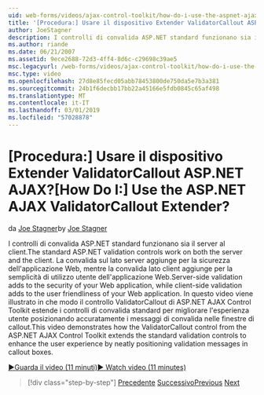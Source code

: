 ```yaml
---
uid: web-forms/videos/ajax-control-toolkit/how-do-i-use-the-aspnet-ajax-validatorcallout-extender
title: '[Procedura:] Usare il dispositivo Extender ValidatorCallout ASP.NET AJAX? | Microsoft Docs'
author: JoeStagner
description: I controlli di convalida ASP.NET standard funzionano sia il server al client. La convalida sul lato server aggiunge per la sicurezza dell'applicazione Web, mentre c...
ms.author: riande
ms.date: 06/21/2007
ms.assetid: 9ece2688-72d3-4ff4-8d6c-c29698c39ae5
msc.legacyurl: /web-forms/videos/ajax-control-toolkit/how-do-i-use-the-aspnet-ajax-validatorcallout-extender
msc.type: video
ms.openlocfilehash: 27d8e85fecd05abb78453800de750da5e7b3a381
ms.sourcegitcommit: 24b1f6decbb17bb22a45166e5fdb0845c65af498
ms.translationtype: MT
ms.contentlocale: it-IT
ms.lasthandoff: 03/01/2019
ms.locfileid: "57028878"
---
```

<a name="how-do-i-use-the-aspnet-ajax-validatorcallout-extender"></a><span data-ttu-id="f2612-105">[Procedura:] Usare il dispositivo Extender ValidatorCallout ASP.NET AJAX?</span><span class="sxs-lookup"><span data-stu-id="f2612-105">[How Do I:] Use the ASP.NET AJAX ValidatorCallout Extender?</span></span>
====================
<span data-ttu-id="f2612-106">da [Joe Stagner](https://github.com/JoeStagner)</span><span class="sxs-lookup"><span data-stu-id="f2612-106">by [Joe Stagner](https://github.com/JoeStagner)</span></span>

<span data-ttu-id="f2612-107">I controlli di convalida ASP.NET standard funzionano sia il server al client.</span><span class="sxs-lookup"><span data-stu-id="f2612-107">The standard ASP.NET validation controls work on both the server and the client.</span></span> <span data-ttu-id="f2612-108">La convalida sul lato server aggiunge per la sicurezza dell'applicazione Web, mentre la convalida lato client aggiunge per la semplicità di utilizzo utente dell'applicazione Web.</span><span class="sxs-lookup"><span data-stu-id="f2612-108">Server-side validation adds to the security of your Web application, while client-side validation adds to the user friendliness of your Web application.</span></span> <span data-ttu-id="f2612-109">In questo video viene illustrato in che modo il controllo ValidatorCallout di ASP.NET AJAX Control Toolkit estende i controlli di convalida standard per migliorare l'esperienza utente posizionando accuratamente i messaggi di convalida nelle finestre di callout.</span><span class="sxs-lookup"><span data-stu-id="f2612-109">This video demonstrates how the ValidatorCallout control from the ASP.NET AJAX Control Toolkit extends the standard validation controls to enhance the user experience by neatly positioning validation messages in callout boxes.</span></span>

[<span data-ttu-id="f2612-110">&#9654;Guarda il video (11 minuti)</span><span class="sxs-lookup"><span data-stu-id="f2612-110">&#9654; Watch video (11 minutes)</span></span>](https://channel9.msdn.com/Blogs/ASP-NET-Site-Videos/how-do-i-use-the-aspnet-ajax-validatorcallout-extender)

> [!div class="step-by-step"]
> <span data-ttu-id="f2612-111">[Precedente](how-do-i-use-the-numericupdown-extender-control.md)
> [Successivo](how-do-i-use-the-aspnet-ajax-resizablecontrol-extender.md)</span><span class="sxs-lookup"><span data-stu-id="f2612-111">[Previous](how-do-i-use-the-numericupdown-extender-control.md)
[Next](how-do-i-use-the-aspnet-ajax-resizablecontrol-extender.md)</span></span>
